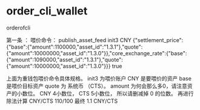 # order_cli_wallet
orderofcli

第一条 ： 喂价命令：
publish_asset_feed init3 CNY {"settlement_price":{"base":{"amount":1100000,"asset_id":"1.3.1"},"quote":{"amount":10000000,"asset_id":"1.3.0"}},"core_exchange_rate":{"base":{"amount":1090000,"asset_id":"1.3.1"},"quote":{"amount":10000000,"asset_id":"1.3.0"}}} true

上面为重钱包喂价命令具体规格。   init3 为喂价账户   CNY 是要喂价的资产   base 是喂价目标资产  quote 为 系统币 （CTS）。
amount 为何会那么多0，请注意资产的小数位。 CNY 4小数位，  CTS 5小数位， 所以请删减掉 0 的位数。 再进行除法计算 CNY/CTS   110/100 最终   1.1 CNY/CTS
